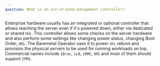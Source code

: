 ```yaml
---
question: What is an out-of-band management controller?
---
```


Enterprise hardware usually has an integrated or optional controller
that allows reaching the server even if it's powered down, either via
dedicated or shared nic. This controller allows some checks on the
server hardware and also perform some settings like changing power
status, changing Boot Order, etc. The Baremetal Operator uses it to
power on, reboot and provision the physical servers to be used for
running workloads on top. Commercial names include `iDrac`, `iLO`,
`iRMC`, etc and most of them should support `IPMI`.
